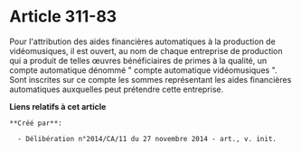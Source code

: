 # Article 311-83

Pour l'attribution des aides financières automatiques à la production de vidéomusiques, il est ouvert, au nom de chaque
entreprise de production qui a produit de telles œuvres bénéficiaires de primes à la qualité, un compte automatique dénommé "
compte automatique vidéomusiques ". Sont inscrites sur ce compte les sommes représentant les aides financières automatiques
auxquelles peut prétendre cette entreprise.

**Liens relatifs à cet article**

	**Créé par**:

	  - Délibération n°2014/CA/11 du 27 novembre 2014 - art., v. init.

